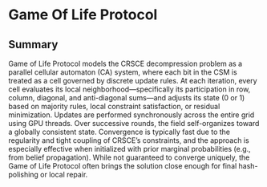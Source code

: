 Game Of Life Protocol
=====================

<script type="text/javascript"
  src="https://asymmetric-effort.com/js/mathjax/2.7.0/MathJax.js?config=TeX-AMS_CHTML">
</script>
<script type="text/x-mathjax-config">
  MathJax.Hub.Config({
    tex2jax: {
      inlineMath: [['$','$'], ['\\(','\\)']],
      processEscapes: true},
      jax: ["input/TeX","input/MathML","input/AsciiMath","output/CommonHTML"],
      extensions: ["tex2jax.js","mml2jax.js","asciimath2jax.js","MathMenu.js","MathZoom.js","AssistiveMML.js", "[Contrib]/a11y/accessibility-menu.js"],
      TeX: {
      extensions: ["AMSmath.js","AMSsymbols.js","noErrors.js","noUndefined.js"],
      equationNumbers: {
      autoNumber: "AMS"
      }
    }
  });
</script>

## Summary

Game of Life Protocol models the CRSCE decompression problem as a parallel cellular automaton (CA) system, where 
each bit in the CSM is treated as a cell governed by discrete update rules. At each iteration, every cell evaluates 
its local neighborhood—specifically its participation in row, column, diagonal, and anti-diagonal sums—and adjusts 
its state (0 or 1) based on majority rules, local constraint satisfaction, or residual minimization. Updates are 
performed synchronously across the entire grid using GPU threads. Over successive rounds, the field self-organizes 
toward a globally consistent state. Convergence is typically fast due to the regularity and tight coupling of CRSCE’s 
constraints, and the approach is especially effective when initialized with prior marginal probabilities (e.g., from 
belief propagation). While not guaranteed to converge uniquely, the Game of Life Protocol often brings the solution 
close enough for final hash-polishing or local repair.
